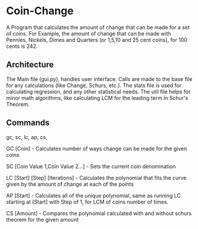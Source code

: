 # Coin-Change

A Program that calculates the amount of change that can be made for a set of coins. For Example, the amount of change that can be made with Pennies, Nickels, Dimes and Quarters (or 1,5,10 and 25 cent coins), for 100 cents is 242. 

## Architecture

The Main file (gui.py), handles user interface. Calls are made to the base file for any calculations (like Change, Schurs, etc.). The stats file is used for calculating regression, and any other statistical needs. The util file helps for minor math algorithms, like calculating LCM for the leading term in Schur's Theorem. 

## Commands

gc, sc, lc, ap, cs, 

GC [Coin] - Calculates number of ways change can be made for the given coins

SC [Coin Value 1,Coin Value 2...] - Sets the current coin denomination

LC [Start] [Step] [Iterations] - Calculates the polynomial that fits the curve given by the amount of change at each of the points

AP [Start] - Calculates all of the unique polynomial, same as running LC starting at [Start] with Step of 1, for LCM of coins number of times. 

CS [Amount] - Compares the polynomial calculated with and without schurs theorem for the given amount 
